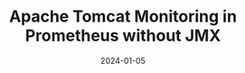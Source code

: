 ---
title: "Apache Tomcat Monitoring in Prometheus without JMX"
date: 2024-01-05
tags: [""]
dbiblogtitle: apache-tomcat-monitoring-in-prometheus-without-jmx
---